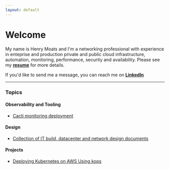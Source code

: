 ```yaml
---
layout: default
---
```


# Welcome

My name is Henry Moats and I'm a networking professional with experience in enteprise and production private and public cloud infrastructure, automation, monitoring, performance, security and availability. Please see my **[resume](/docs/Henry-Moats-Resume-For-Github-IO.pdf)** for more details.

If you'd like to send me a message, you can reach me on **[LinkedIn](https://linkedin.com/in/hmoats)**

---

### Topics

#### Observability and Tooling
- [Cacti monitoring deployment](https://github.com/hmoats/cacti)

#### Design
- [Collection of IT build, datacenter and network design documents](https://github.com/hmoats/group-design-docs-public)

#### Projects
- [Deploying Kubernetes on AWS Using kops](/docs/kops/Deploying-kubernetes-on-AWS-using-kops.md)

